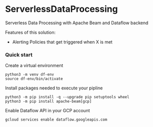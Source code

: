 # ServerlessDataProcessing
Serverless Data Processing with Apache Beam and Dataflow backend

Features of this solution:
- Alerting Policies that get triggered when X is met

### Quick start

Create a virtual environment 
```
python3 -m venv df-env
source df-env/bin/activate

```
Install packages needed to execute your pipline

```
python3 -m pip install -q --upgrade pip setuptools wheel
python3 -m pip install apache-beam[gcp]
```

Enable Dataflow API in your GCP account

```
gcloud services enable dataflow.googleapis.com
```
